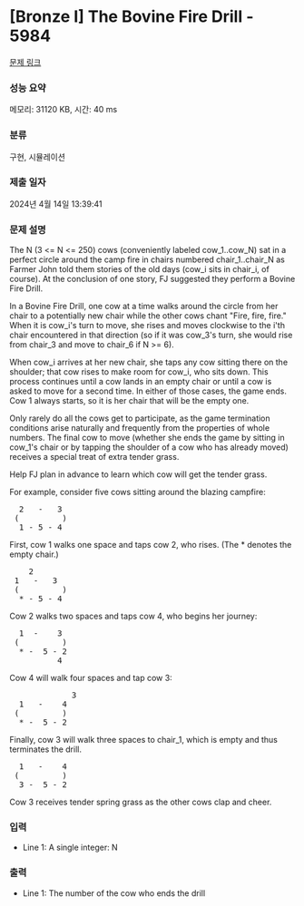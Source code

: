 # [Bronze I] The Bovine Fire Drill - 5984 

[문제 링크](https://www.acmicpc.net/problem/5984) 

### 성능 요약

메모리: 31120 KB, 시간: 40 ms

### 분류

구현, 시뮬레이션

### 제출 일자

2024년 4월 14일 13:39:41

### 문제 설명

<p>The N (3 <= N <= 250) cows (conveniently labeled cow_1..cow_N) sat in a perfect circle  around the camp fire in chairs numbered chair_1..chair_N as Farmer John told them stories of the old days (cow_i sits in chair_i, of course). At the conclusion of one story, FJ suggested they perform a Bovine Fire Drill.</p>

<p>In a Bovine Fire Drill, one cow at a time walks around the circle from her chair to a potentially new chair while the other cows chant "Fire, fire, fire." When it is cow_i's turn to move, she rises and moves clockwise to the i'th chair encountered in that direction (so if it was cow_3's turn, she would rise from chair_3 and move to chair_6 if N >= 6).</p>

<p>When cow_i arrives at her new chair, she taps any cow sitting there on the shoulder; that cow rises to make room for cow_i, who sits down. This process continues until a cow lands in an empty chair or until a cow is asked to move for a second time. In either of those cases, the game ends. Cow 1 always starts, so it is her chair that will be the empty one.</p>

<p>Only rarely do all the cows get to participate, as the game termination conditions arise naturally and frequently from the properties of whole numbers. The final cow to move (whether she ends the game by sitting in cow_1's chair or by tapping the shoulder of a cow who has already moved) receives a special treat of extra tender grass.</p>

<p>Help FJ plan in advance to learn which cow will get the tender grass.</p>

<p>For example, consider five cows sitting around the blazing campfire:</p>

<pre>  2   -   3
 (         )
  1 - 5 - 4</pre>

<p>First, cow 1 walks one space and taps cow 2, who rises. (The * denotes the empty chair.)</p>

<pre>    2
 1   -   3
 (         )
  * - 5 - 4</pre>

<p>Cow 2 walks two spaces and taps cow 4, who begins her journey:</p>

<pre>  1  -    3
 (         )
  * -  5 - 2
          4</pre>

<p>Cow 4 will walk four spaces and tap cow 3:</p>

<pre>             3
  1   -    4  
 (         )
  * -  5 - 2</pre>

<p>Finally, cow 3 will walk three spaces to chair_1, which is empty and thus terminates the drill.</p>

<pre>  1   -    4  
 (         )
  3 -  5 - 2</pre>

<p>Cow 3 receives tender spring grass as the other cows clap and cheer.</p>

### 입력 

 <ul>
	<li>Line 1: A single integer: N</li>
</ul>

<p> </p>

### 출력 

 <ul>
	<li>Line 1: The number of the cow who ends the drill</li>
</ul>

<p> </p>

